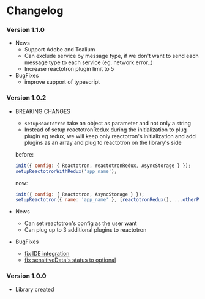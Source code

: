 # Changelog

### Version 1.1.0
    
- News
    - Support Adobe and Tealium
    - Can exclude service by message type, if we don't want to send each message type to each service (eg. network error..) 
    - Increase reactotron plugin limit to 5
- BugFixes
    - improve support of typescript

### Version 1.0.2

- BREAKING CHANGES
    - `setupReactotron` take an object as parameter and not only a string
    - Instead of setup reactotronRedux during the initialization to plug plugin eg redux, we will keep only reactotron's initialization and add plugins as an array and plug to reactotron on the library's side
    
    before: 

    ```javascript
    init({ config: { Reactotron, reactotronRedux, AsyncStorage } });
    setupReactotronWithRedux('app_name');
    ```

    now:

    ```javascript
    init({ config: { Reactotron, AsyncStorage } });
    setupReactotron({ name: 'app_name' }, [reactotronRedux(), ...otherPlugins()]);
    ```
    
- News
    - Can set reactotron's config as the user want
    - Can plug up to 3 additional plugins to reactotron 
- BugFixes
    - [fix IDE integration](https://github.com/imranMnts/react-native-logging-tools/issues/5)
    - [fix sensitiveData's status to optional](https://github.com/imranMnts/react-native-logging-tools/issues/5)

### Version 1.0.0
- Library created
